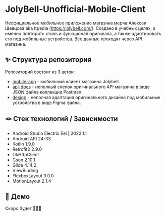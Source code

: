 # JolyBell-Unofficial-Mobile-Client
Неофициальное мобильное приложение магазина мерча Алексея Шевцова aka Itpedia (https://jolybell.com/). 
Создано в учебных целях, а именно повторить стиль и функционал оригинала, а также адаптировать его под мобильные устройства. Все данные проходят через API магазина.

## ✨ Структура репозитория
Репозиторий состоит из 3 веток:
* [mobile-app](https://github.com/Calrission/JolyBell-Unofficial-Mobile-Client/tree/mobile-app) - мобильный клиент магазина Jolybell.
* [api-docs](https://github.com/Calrission/JolyBell-Unofficial-Mobile-Client/tree/api-docs) - неполный слепок оригинального API магазина в виде JSON файла коллекции Postman.
* [design](https://github.com/Calrission/JolyBell-Unofficial-Mobile-Client/tree/design) - неполная адаптация оригинального дизайна под мобильные устройства в виде Figma файла.

## 🪢 Стек технологий / Зависимости
* Android Studio Electric Eel | 2022.1.1
* Android API 24-33
* Kotlin 1.9.0
* Retrofit2 2.9.0
* OkHttpClient
* Gson 2.10.1
* Glide 4.14.2
* ViewBinding 
* FlexboxLayout 3.0.0
* MotionLayout 2.1.4

## 🎥 Демо
Скоро будет 👀👀👀
